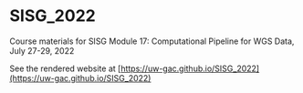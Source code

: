 # SISG_2022

Course materials for SISG Module 17: Computational Pipeline for WGS Data, July 27-29, 2022

See the rendered website at
[https://uw-gac.github.io/SISG_2022](https://uw-gac.github.io/SISG_2022)
